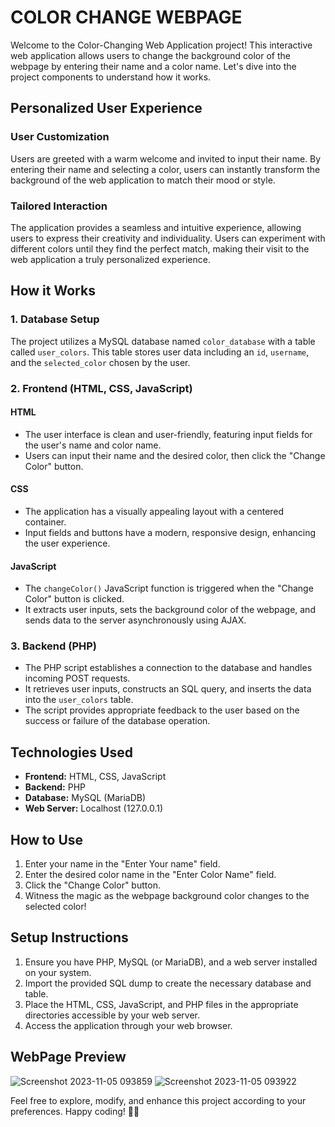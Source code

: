 # COLOR CHANGE WEBPAGE

Welcome to the Color-Changing Web Application project! This interactive web application allows users to change the background color of the webpage by entering their name and a color name. Let's dive into the project components to understand how it works.

## Personalized User Experience
### User Customization
Users are greeted with a warm welcome and invited to input their name.
By entering their name and selecting a color, users can instantly transform the background of the web application to match their mood or style.
### Tailored Interaction
The application provides a seamless and intuitive experience, allowing users to express their creativity and individuality.
Users can experiment with different colors until they find the perfect match, making their visit to the web application a truly personalized experience.


## How it Works

### 1. Database Setup
The project utilizes a MySQL database named `color_database` with a table called `user_colors`. This table stores user data including an `id`, `username`, and the `selected_color` chosen by the user.

### 2. Frontend (HTML, CSS, JavaScript)
#### HTML
- The user interface is clean and user-friendly, featuring input fields for the user's name and color name.
- Users can input their name and the desired color, then click the "Change Color" button.

#### CSS
- The application has a visually appealing layout with a centered container.
- Input fields and buttons have a modern, responsive design, enhancing the user experience.

#### JavaScript
- The `changeColor()` JavaScript function is triggered when the "Change Color" button is clicked.
- It extracts user inputs, sets the background color of the webpage, and sends data to the server asynchronously using AJAX.

### 3. Backend (PHP)
- The PHP script establishes a connection to the database and handles incoming POST requests.
- It retrieves user inputs, constructs an SQL query, and inserts the data into the `user_colors` table.
- The script provides appropriate feedback to the user based on the success or failure of the database operation.

## Technologies Used
- **Frontend:** HTML, CSS, JavaScript
- **Backend:** PHP
- **Database:** MySQL (MariaDB)
- **Web Server:** Localhost (127.0.0.1)

## How to Use
1. Enter your name in the "Enter Your name" field.
2. Enter the desired color name in the "Enter Color Name" field.
3. Click the "Change Color" button.
4. Witness the magic as the webpage background color changes to the selected color!

## Setup Instructions
1. Ensure you have PHP, MySQL (or MariaDB), and a web server installed on your system.
2. Import the provided SQL dump to create the necessary database and table.
3. Place the HTML, CSS, JavaScript, and PHP files in the appropriate directories accessible by your web server.
4. Access the application through your web browser.

## WebPage Preview
![Screenshot 2023-11-05 093859](https://github.com/Saranya81/colorChangeWebpage/assets/124616598/90a55f90-5a18-4466-b376-033069b1baa0)
![Screenshot 2023-11-05 093922](https://github.com/Saranya81/colorChangeWebpage/assets/124616598/df82559b-5463-44f3-a4c8-2c15a3dd83a1)



Feel free to explore, modify, and enhance this project according to your preferences. Happy coding! 🌈✨

